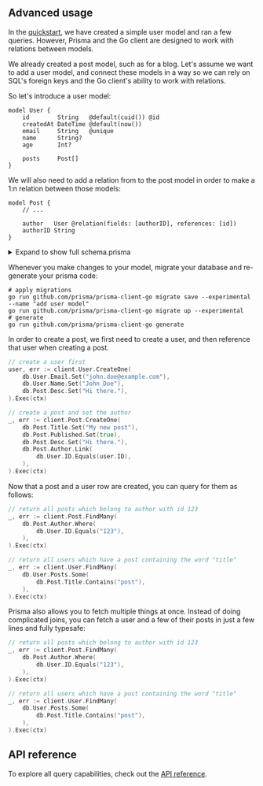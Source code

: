 ## Advanced usage

In the [quickstart](./quickstart.md), we have created a simple user model and ran a few queries.
However, Prisma and the Go client are designed to work with relations between models.

We already created a post model, such as for a blog. Let's assume we want to add a user model, and connect these models
in a way so we can rely on SQL's foreign keys and the Go client's ability to work with relations.

So let's introduce a user model:

```prisma
model User {
    id        String   @default(cuid()) @id
    createdAt DateTime @default(now())
    email     String   @unique
    name      String?
    age       Int?

    posts     Post[]
}
```

We will also need to add a relation from to the post model in order to make a 1:n relation between those models:

```prisma
model Post {
    // ...

    author   User @relation(fields: [authorID], references: [id])
    authorID String
}
```

<details>
    <summary>Expand to show full schema.prisma</summary>

    ```prisma
    datasource db {
        // could be postgresql or mysql
        provider = "sqlite"
        url      = "file:dev.db"
    }

    generator db {
        provider = "go run github.com/prisma/prisma-client-go"
    }

    model Post {
        id        String   @default(cuid()) @id
        createdAt DateTime @default(now())
        updatedAt DateTime @updatedAt
        published Boolean
        title     String
        content   String?

        author   User @relation(fields: [authorID], references: [id])
        authorID String
    }

    model User {
        id        String   @default(cuid()) @id
        createdAt DateTime @default(now())
        email     String   @unique
        name      String?
        age       Int?

        posts     Post[]
    }
    ```
</details>

Whenever you make changes to your model, migrate your database and re-generate your prisma code:

```shell script
# apply migrations
go run github.com/prisma/prisma-client-go migrate save --experimental --name "add user model"
go run github.com/prisma/prisma-client-go migrate up --experimental
# generate
go run github.com/prisma/prisma-client-go generate
```

In order to create a post, we first need to create a user, and then reference that user when creating a post.

```go
// create a user first
user, err := client.User.CreateOne(
    db.User.Email.Set("john.doe@example.com"),
    db.User.Name.Set("John Doe"),
    db.Post.Desc.Set("Hi there."),
).Exec(ctx)

// create a post and set the author
_, err := client.Post.CreateOne(
    db.Post.Title.Set("My new post"),
    db.Post.Published.Set(true),
    db.Post.Desc.Set("Hi there."),
    db.Post.Author.Link(
        db.User.ID.Equals(user.ID),
    ),
).Exec(ctx)
```

Now that a post and a user row are created, you can query for them as follows:

```go
// return all posts which belong to author with id 123
_, err := client.Post.FindMany(
    db.Post.Author.Where(
        db.User.ID.Equals("123"),
    ),
).Exec(ctx)

// return all users which have a post containing the word "title"
_, err := client.User.FindMany(
    db.User.Posts.Some(
        db.Post.Title.Contains("post"),
    ),
).Exec(ctx)
```

Prisma also allows you to fetch multiple things at once. Instead of doing complicated joins, you can fetch a user and
a few of their posts in just a few lines and fully typesafe:

```go
// return all posts which belong to author with id 123
_, err := client.Post.FindMany(
    db.Post.Author.Where(
        db.User.ID.Equals("123"),
    ),
).Exec(ctx)

// return all users which have a post containing the word "title"
_, err := client.User.FindMany(
    db.User.Posts.Some(
        db.Post.Title.Contains("post"),
    ),
).Exec(ctx)
```

## API reference

To explore all query capabilities, check out the [API reference](./reference).
